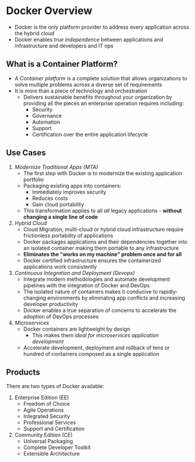 # Docker Overview
- Docker is the only platform provider to address every application across the hybrid cloud
- Docker enables _true independence_ between applications and infrastructure and developers and IT ops

## What is a Container Platform?
- A _Container platform_ is a complete solution that allows organizations to solve multiple problems across a diverse set of requirements
- It is more than a piece of technology and orchestration
  - Delivers sustainable benefits throughout your organization by providing all the pieces an enterprise operation requires including:
    - Security
    - Governance
    - Automation
    - Support
    - Certification over the entire application lifecycle

## Use Cases
1. _Modernize Traditional Apps (MTA)_
    - The first step with Docker is to modernize the existing application portfolio
    - Packaging existing apps into containers:
      - Immediately improves security
      - Reduces costs
      - Gain cloud portability
    - This transformation applies to all _all_ legacy applications - **without changing a single line of code**
2. _Hybrid Cloud_
    - Cloud Migration, multi-cloud or hybrid cloud infrastructure require frictionless portability of applications
    - Docker packages applications and their dependencies together into an isolated container making them portable to any infrastructure
    - **Eliminates the "works on my machine" problem once and for all**
    - Docker certified infrastructure ensures the containerized applications work consistently
3. _Continuous Integration and Deployment (Devops)_
    - Integrate modern methodologies and automate development pipelines with the integration of Docker and DevOps
    - The isolated nature of containers makes it conducive to rapidly-changing environments by eliminating app conflicts and increasing developer productivity
    - Docker enables a true separation of concerns to accelerate the adoption of DevOps processes
4. _Microservices_
    - Docker containers are lightweight by design
      - This makes them _ideal for microservices application development_
    - Accelerate development, deployment and rollback of tens or hundred of containers composed as a single application
    
## Products
There are two types of Docker available:
1. Enterprise Edition (EE)
    - Freedom of Choice
    - Agile Operations
    - Integrated Security
    - Professional Services
    - Support and Certification
2. Community Edition (CE)
    - Universal Packaging
    - Complete Developer Toolkit
    - Extensible Architecture